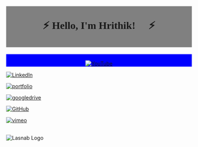 
<h1 align ="center" style="background-color:grey;font-family:fantasy"> <br>⚡ Hello, I'm Hrithik! 👋 ⚡<br></br></h1>

<p align="center" color="green" style="background-color:blue;" >
<br>
<a href="https://www.youtube.com/user/MrHrithik7"><img src="https://img.shields.io/badge/YouTube--_.svg?style=social&logo=youtube" alt="YouTube"></a>

<a href="https://www.linkedin.com/in/bansalhrithik07/"><img src="https://img.shields.io/badge/LinkedIn--_.svg?color=515151&style=flat&logo=linkedin" alt="LinkedIn"></a>

<a href="https://hrithikbansal.com/"><img src="https://img.shields.io/badge/Portfolio--_.svg?style=social&logo=internet-archive" alt="portfolio"></a>

<a href="https://drive.google.com/drive/folders/14Y7fiineyT5atByyG8TgxPuxkhCTzcxt?usp=sharing"><img src="https://img.shields.io/badge/Resume--_.svg?style=social&logo=google-drive" alt="googledrive"></a>

<a href="https://github.com/lasnab"><img src="https://img.shields.io/badge/GitHub--_.svg?style=social&logo=github" alt="GitHub"></a>

<a href="https://vimeo.com/bansalhrithik"><img src="https://img.shields.io/badge/Vimeo--_.svg?style=social&logo=vimeo" alt="vimeo"></a>
<br><br>
</p>


![Lasnab Logo](/f_banner.gif)



<!--
**lasnab/lasnab** is a ✨ _special_ ✨ repository because its `README.md` (this file) appears on your GitHub profile.

Here are some ideas to get you started:

- 🔭 I’m currently working on ...
- 🌱 I’m currently learning ...
- 👯 I’m looking to collaborate on ...
- 🤔 I’m looking for help with ...
- 💬 Ask me about ...
- 📫 How to reach me: ...
- 😄 Pronouns: ...
- ⚡ Fun fact: ...
-->
